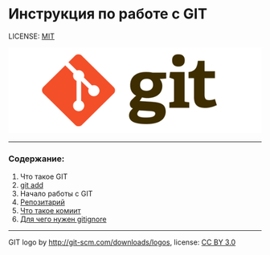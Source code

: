 # Инструкция по работе с GIT


LICENSE: [MIT](./lisence.md)

![](./assest/git-logo.png)

----

### Cодержание:
1. Что такое GIT
2. [git add](./add.md)
3. Начало работы с GIT
4. [Репозитарий](./repositories.md)
5. [Что такое комиит](./commit.md)
6. [Для чего нужен gitignore](./gitignore)


----

GIT logo by 	http://git-scm.com/downloads/logos, license: [CC BY 3.0](https://creativecommons.org/licenses/by/3.0/deed.ru)


